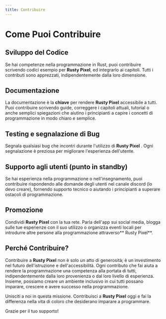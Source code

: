 ```yaml
---
title: Contribuire
---
```

# Come Puoi Contribuire

## Sviluppo del Codice
Se hai competenze nella programmazione in Rust, puoi contribuire scrivendo codici esempio per **Rusty Pixel**, ed integrarlo ai capitoli. Tutti i contributi sono apprezzati, indipendentemente dalla loro dimensione.

## Documentazione
La documentazione è la **chiave** per rendere **Rusty Pixel** accessibile a tutti. Puoi contribuire scrivendo guide, correggere i capitoli attuali, tutorial o anche semplici spiegazioni che aiutino i principianti a capire i concetti di programmazione in modo chiaro e semplice.

## Testing e segnalazione di Bug
Segnala qualsiasi bug che incontri durante l'utilizzo di **Rusty Pixel** . Ogni segnalazione è preziosa per migliorare l'esperienza dell'utente.

## Supporto agli utenti (punto in standby)
Se hai esperienza nella programmazione o nell'insegnamento, puoi contribuire rispondendo alle domande degli utenti nel canale discord (lo devo creare), fornendo supporto tecnico o aiutando i principianti a superare ostacoli di programmazione.

## Promozione
Condividi **Rusty Pixel** con la tua rete. Parla dell'app sui social media, blogga sulle tue esperienze con il suo utilizzo o organizza eventi locali per introdurre altre persone alla programmazione attraverso** Rusty Pixel**.

## Perché Contribuire?
Contribuire a **Rusty Pixel** non è solo un atto di generosità; è un investimento nel futuro dell'istruzione e dell'accessibilità. Ogni contributo che fai aiuta a rendere la programmazione una competenza alla portata di tutti, indipendentemente dalla loro provenienza o dal loro livello di esperienza. Insieme, possiamo creare un ambiente inclusivo in cui tutti possano imparare, crescere e avere successo nella programmazione.

Unisciti a noi in questa missione. Contribuisci a **Rusty Pixel** oggi e fai la differenza nella vita di coloro che desiderano imparare a programmare. 

Grazie per il tuo supporto!
